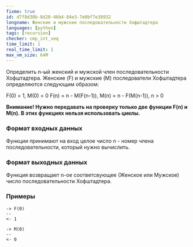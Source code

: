 ```yaml
---
fixme: true
id: d7f8d30b-8d20-46b4-84e3-7e0bf7e38932
longname: Женские и мужские последовательности Хофштадтера
languages: [python]
tags: [recursion]
checker: cmp_int_seq
time_limit: 1
real_time_limit: 1
max_vm_size: 64M
---
```



Определить n-ый женский и мужской член последовательности Хофштадтера. Женские (F) и мужские (M) последователи Хофштадтера определяются следующим образом: 

F(0) = 1, M(0) = 0
F(n) = n - M(F(n-1)), M(n) = n - F(M(n-1)), n > 0

**Внимание! Нужно передавать на проверку только две функции F(n) и M(n).
В этих функциях нельзя использовать циклы.**

### Формат входных данных

Функции принимают на вход целое число n - номер члена последовательности, который нужно вычислить.

### Формат выходных данных

Функция возвращает n-ое соответсвующее (Женское или Мужское) число последовательности Хофштадтера.

### Примеры

```
-> F(0)
--
<- 1
```

```
-> M(0)
--
<- 0
```
